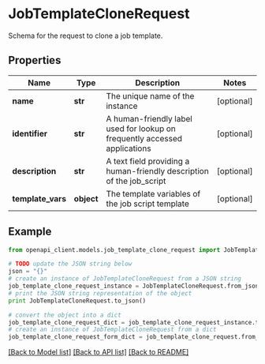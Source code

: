 # JobTemplateCloneRequest

Schema for the request to clone a job template.

## Properties
Name | Type | Description | Notes
------------ | ------------- | ------------- | -------------
**name** | **str** | The unique name of the instance | [optional] 
**identifier** | **str** | A human-friendly label used for lookup on frequently accessed applications | [optional] 
**description** | **str** | A text field providing a human-friendly description of the job_script | [optional] 
**template_vars** | **object** | The template variables of the job script template | [optional] 

## Example

```python
from openapi_client.models.job_template_clone_request import JobTemplateCloneRequest

# TODO update the JSON string below
json = "{}"
# create an instance of JobTemplateCloneRequest from a JSON string
job_template_clone_request_instance = JobTemplateCloneRequest.from_json(json)
# print the JSON string representation of the object
print JobTemplateCloneRequest.to_json()

# convert the object into a dict
job_template_clone_request_dict = job_template_clone_request_instance.to_dict()
# create an instance of JobTemplateCloneRequest from a dict
job_template_clone_request_form_dict = job_template_clone_request.from_dict(job_template_clone_request_dict)
```
[[Back to Model list]](../README.md#documentation-for-models) [[Back to API list]](../README.md#documentation-for-api-endpoints) [[Back to README]](../README.md)


